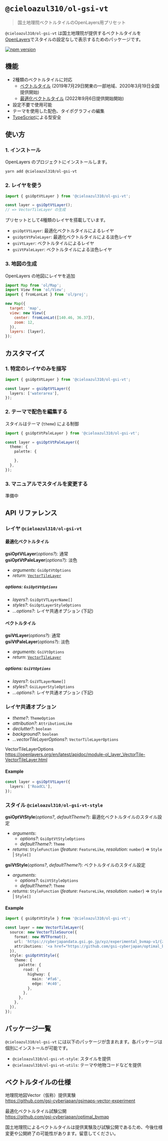 # `@cieloazul310/ol-gsi-vt`

> 国土地理院ベクトルタイルのOpenLayers用プリセット

`@cieloazul310/ol-gsi-vt` は国土地理院が提供するベクトルタイルを[OpenLayers]でスタイルの設定なしで表示するためのパッケージです。

[![npm version](https://badge.fury.io/js/@cieloazul310%2Fol-gsi-vt.svg)](https://badge.fury.io/js/@cieloazul310%2Fol-gsi-vt)

## 機能

- 2種類のベクトルタイルに対応
  - [ベクトルタイル] (2019年7月29日関東の一部地域、2020年3月19日全国提供開始)
  - [最適化ベクトルタイル] (2022年9月6日提供開始開始)
- 設定不要で使用可能
- テーマを使用した配色、タイポグラフィの編集
- [TypeScript]による型安全

## 使い方

### 1. インストール

OpenLayers のプロジェクトにインストールします。

```sh
yarn add @cieloazul310/ol-gsi-vt
```

### 2. レイヤを使う

```JavaScript
import { gsiOptVtLayer } from '@cieloazul310/ol-gsi-vt';

const layer = gsiOptVtLayer();
// => VectorTileLayer の生成
```

プリセットとして4種類のレイヤを搭載しています。

- `gsiOptVtLayer`: 最適化ベクトルタイルによるレイヤ
- `gsiOptVtPaleLayer`: 最適化ベクトルタイルによる淡色レイヤ
- `gsiVtLayer`: ベクトルタイルによるレイヤ
- `gsiVtPaleLayer`: ベクトルタイルによる淡色レイヤ

### 3. 地図の生成

OpenLayers の地図にレイヤを追加

```JavaScript
import Map from 'ol/Map';
import View from 'ol/View';
import { fromLonLat } from 'ol/proj';

new Map({
  target: 'map',
  view: new View({
    center: fromLonLat([140.46, 36.37]),
    zoom: 12,
  }),
  layers: [layer],
});
```

## カスタマイズ

### 1. 特定のレイヤのみを描写

```ts
import { gsiOptVtLayer } from '@cieloazul310/ol-gsi-vt';

const layer = gsiOptVtLayer({
  layers: ['waterarea'],
});
```

### 2. テーマで配色を編集する

スタイルはテーマ (`theme`) による制御

```ts
import { gsiOptVtPaleLayer } from '@cieloazul310/ol-gsi-vt';

const layer = gsiOptVtPaleLayer({
  theme: {
    palette: {

    },
  },
});
```

### 3. マニュアルでスタイルを変更する

準備中

## API リファレンス

### レイヤ `@cieloazul310/ol-gsi-vt`

#### 最適化ベクトルタイル

**gsiOptVtLayer**(*options?*): 通常  
**gsiOptVtPaleLayer**(*options?*): 淡色

- *arguments*: `GsiOptVtOptions`
- *return*: [`VectorTileLayer`][VectorTileLayer]

##### options: `GsiOptVtOptions`

- *layers?*: `GsiOptVTLayerName[]`
- *styles?*: `GsiOptLayerStyleOptions`
- *...options?*: レイヤ共通オプション (下記)

#### ベクトルタイル

**gsiVtLayer**(*options?*): 通常  
**gsiVtPaleLayer**(*options?*): 淡色

- *arguments*: `GsiVtOptions`
- *return*: [`VectorTileLayer`][VectorTileLayer]

##### options: `GsiVtOptions`

- *layers?*: `GsiVTLayerName[]`
- *styles?*: `GsiLayerStyleOptions`
- *...options?*: レイヤ共通オプション (下記)

### レイヤ共通オプション

- *theme?*: `ThemeOption`
- *attribution?*: `AttributionLike`
- *declutter?*: `boolean`
- *background?*: `boolean`
- *...vectorTileLayerOptions?*: `VectorTileLayerOptions`

VectorTileLayerOptions  
<https://openlayers.org/en/latest/apidoc/module-ol_layer_VectorTile-VectorTileLayer.html>

#### Example

```ts
const layer = gsiOptVtLayer({
  layers: ['RoadCL'],
});
```

### スタイル `@cieloazul310/ol-gsi-vt-style`

**gsiOptVtStyle**(*options?*, *defaultTheme?*): 最適化ベクトルタイルのスタイル設定

- *arguments*:
  - *options?*: `GsiOptVtStyleOptions`
  - *defaultTheme?*: `Theme`
- *returns*: `StyleFunction` (*feature*: `FeatureLike`, *resolution*: `number`) => `Style` | `Style[]`

**gsiVtStyle**(*options?*, *defaultTheme?*): ベクトルタイルのスタイル設定

- *arguments*:
  - *options?*: `GsiVtStyleOptions`
  - *defaultTheme?*: `Theme`
- *returns*: `StyleFunction` (*feature*: `FeatureLike`, *resolution*: `number`) => `Style` | `Style[]`

#### Example

```ts
import { gsiOptVtStyle } from '@cieloazul310/ol-gsi-vt';

const layer = new VectorTileLayer({
  source: new VectorTileSource({
    format: new MVTFormat(),
    url: 'https://cyberjapandata.gsi.go.jp/xyz/experimental_bvmap-v1/{z}/{x}/{y}.pbf',
    attributions: '<a href="https://github.com/gsi-cyberjapan/optimal_bvmap" target="_blank" rel=”noopener noreferrer”>国土地理院最適化ベクトルタイル</a>',
  }),
  style: gsiOptVtStyle({
    theme: {
      palette: {
        road: {
          highway: {
            main: '#fa6',
            edge: '#c40',
          },
        },
      },
    },
  }),
});
```

## パッケージ一覧

`@cieloazul310/ol-gsi-vt` には以下のパッケージが含まれます。各パッケージは個別にインストールが可能です。

- `@cieloazul310/ol-gsi-vt-style`: スタイルを提供
- `@cieloazul310/ol-gsi-vt-utils`: テーマや地物コードなどを提供

## ベクトルタイルの仕様

地理院地図Vector（仮称）提供実験  
<https://github.com/gsi-cyberjapan/gsimaps-vector-experiment>

最適化ベクトルタイル試験公開  
<https://github.com/gsi-cyberjapan/optimal_bvmap>

国土地理院によるベクトルタイルは提供実験及び試験公開であるため、今後仕様変更や公開終了の可能性があります。留意してください。

[ベクトルタイル]: https://github.com/gsi-cyberjapan/gsimaps-vector-experiment "地理院地図Vector（仮称）提供実験"
[最適化ベクトルタイル]: https://github.com/gsi-cyberjapan/optimal_bvmap "最適化ベクトルタイル試験公開"
[TypeScript]: https://www.typescriptlang.org/ "TypeScript"
[OpenLayers]: https://openlayers.org/ "OpenLayers"

[VectorTileLayer]: https://openlayers.org/en/latest/apidoc/module-ol_layer_VectorTile-VectorTileLayer.html "VectorTileLayer"
